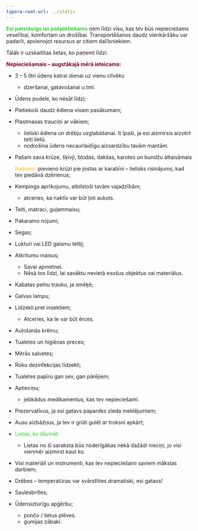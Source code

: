 ```yaml
---
typora-root-url: ../static
---
```


<span style="color:limegreen;">**Esi patstāvīgs un pašpietiekams**</span> ņem līdzi visu, kas tev būs nepieciešams veselībai, komfortam un drošībai. Transportēšanos daudz vienkāršāku var padarīt, apvienojot resursus ar citiem dalībniekiem.

Tālāk ir uzskaitītas lietas, ko paņemt līdzi:

<span style="color:#77011e;">**Nepieciešamais – augstākajā mērā ieteicams:**</span> 

- 3 – 5 litri ūdens katrai dienai uz vienu cilvēku 

  - dzeršanai, gatavošanai u.tml.

- Ūdens pudele, ko nēsāt līdzi;

- Pietiekoši daudz ēdiena visam pasākumam;

- Plastmasas trauciņi ar vākiem;

  - lieliski ēdiena un drēbju uzglabāšanai. It īpaši, ja esi aizmirsis aizvērt telti lietū.
  - nodrošina ūdens necaurlaidīgu aizsardzību tavām mantām.

- Pašam sava krūze, šķīvji, bļodas, dakšas, karotes un bundžu attaisāmais

  <span style="color:#fdb913;">Padoms: </span> pievieno krūzi pie jostas ar karabīni – lielisks risinājums, kad tev piedāvā dzērienus;

- Kempinga aprīkojumu, atbilstoši tavām vajadzībām;

  - atceries, ka naktīs var būt ļoti auksts.

- Telti, matraci, guļammaisu;

- Pakaramo nojumi;

- Segas;

- Lukturi vai LED gaismu teltij;

- Atkritumu maisus;

  - Savai apmetnei.
  - Nēsā tos līdzi, lai savāktu nevietā esošus objektus vai materiālus.

- Kabatas pelnu trauku, ja smēķē;

- Galvas lampu;

- Līdzekli pret insektiem;

  - Atceries, ka te var būt ērces.

- Auļošanās krēmu;

- Tualetes un higiēnas preces;

- Mitrās salvetes;

- Roku dezinfekcijas līdzekli;

- Tualetes papīru gan sev, gan pārējiem;

- Aptieciņu;

  - jebkādus medikamentus, kas tev nepieciešami.

- Prezervatīvus, ja esi gatavs papardes zieda meklējumiem;

- Ausu aizbāžņus, ja tev ir grūti gulēt ar troksni apkārt;

- <span style="color:limegreen;">Lietas, ko dāvināt:</span>

  - Lietas no šī saraksta būs noderīgākas nekā dažādi nieciņi, jo visi vienmēr aizmirst kaut ko.

- Visi materiāli un instrumenti, kas tev nepieciešami saviem mākslas darbiem;

- Drēbes – temperatūras var svārstīties dramatiski, esi gatavs!

- Saulesbrilles;

- Ūdensizturīgu apģērbu;

  - pončo / lietus plēves.
  - gumijas zābaki.



